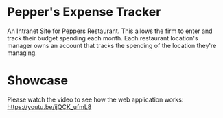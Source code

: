 # Pepper's Expense Tracker
An Intranet Site for Peppers Restaurant. This allows the firm to enter and track their budget spending each month. Each restaurant location's manager owns an account that tracks the spending of the location they're managing.

# Showcase
Please watch the video to see how the web application works: https://youtu.be/ijQCK_ufmL8